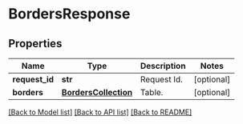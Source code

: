 # BordersResponse

## Properties
Name | Type | Description | Notes
------------ | ------------- | ------------- | -------------
**request_id** | **str** | Request Id. | [optional] 
**borders** | [**BordersCollection**](BordersCollection.md) | Table. | [optional] 

[[Back to Model list]](../README.md#documentation-for-models) [[Back to API list]](../README.md#documentation-for-api-endpoints) [[Back to README]](../README.md)


